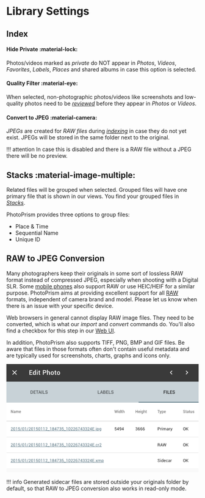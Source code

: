 # Library Settings

## Index ##

#### Hide Private :material-lock: ####
Photos/videos marked as *private* do NOT appear in *Photos*, *Videos*, *Favorites*, *Labels*, *Places* and shared albums in case this option is selected.

#### Quality Filter :material-eye: ####
When selected, non-photographic photos/videos like screenshots and low-quality photos need to be [*reviewed*](../organize/review.md) before they appear in *Photos* or *Videos*.

#### Convert to JPEG :material-camera: ####
*JPEGs* are created for *RAW files* during [*indexing*](../library/indexing.md) in case they do not yet exist. JPEGs will be stored in the same folder next to the original.

!!! attention
In case this is disabled and there is a RAW file without a JPEG there will be no preview.

## Stacks :material-image-multiple: ##

Related files will be grouped when selected.
Grouped files will have one primary file that is shown in our views. You find your grouped files in [*Stacks*](../organize/stacks.md).

PhotoPrism provides three options to group files:

* Place & Time
* Sequential Name
* Unique ID

## RAW to JPEG Conversion ##

Many photographers keep their originals in some sort of lossless RAW format instead of compressed JPEG, especially when shooting with a Digital SLR. Some [mobile phones](https://www.fredericpaulussen.be/how-to-raw-photos-huawei-p30-pro/) also support RAW or use HEIC/HEIF for a similar purpose. PhotoPrism aims at providing excellent support for all [RAW](https://en.wikipedia.org/wiki/Raw_image_format) formats, independent of camera brand and model. Please let us know when there is an issue with your specific device.

Web browsers in general cannot display RAW image files. They need to be converted, which is what our *import* and *convert* commands do. You'll also find a checkbox for this step in our [Web UI](ui.md).

In addition, PhotoPrism also supports TIFF, PNG, BMP and GIF files. Be aware that files in those formats often don't contain useful metadata and are typically used for screenshots, charts, graphs and icons only.

![](img/editPhoto.png)

!!! info
    Generated sidecar files are stored outside your originals folder by default, so that
    RAW to JPEG conversion also works in read-only mode.
